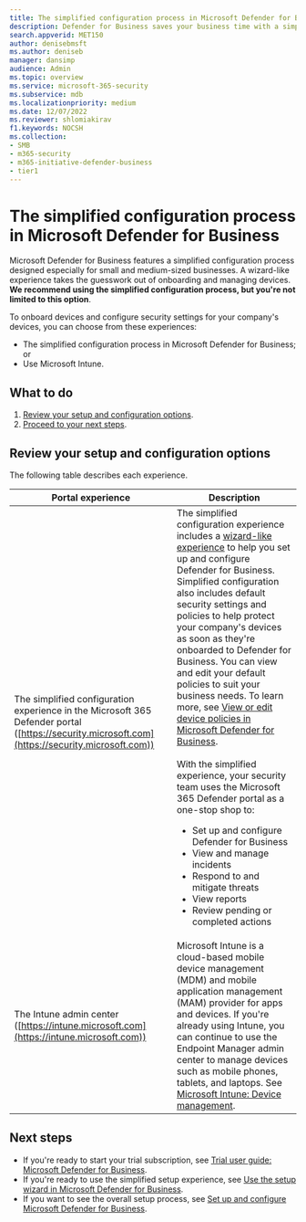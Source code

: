 ```yaml
---
title: The simplified configuration process in Microsoft Defender for Business
description: Defender for Business saves your business time with a simplified configuration process. See how it works and protects your business from day one.
search.appverid: MET150
author: denisebmsft
ms.author: deniseb
manager: dansimp 
audience: Admin
ms.topic: overview
ms.service: microsoft-365-security
ms.subservice: mdb
ms.localizationpriority: medium
ms.date: 12/07/2022
ms.reviewer: shlomiakirav
f1.keywords: NOCSH 
ms.collection: 
- SMB
- m365-security
- m365-initiative-defender-business
- tier1
---
```


# The simplified configuration process in Microsoft Defender for Business

Microsoft Defender for Business features a simplified configuration process designed especially for small and medium-sized businesses. A wizard-like experience takes the guesswork out of onboarding and managing devices. **We recommend using the simplified configuration process, but you're not limited to this option**.

To onboard devices and configure security settings for your company's devices, you can choose from these experiences:

- The simplified configuration process in Microsoft Defender for Business; or
- Use Microsoft Intune.

## What to do

1. [Review your setup and configuration options](#review-your-setup-and-configuration-options).
2. [Proceed to your next steps](#next-steps).

## Review your setup and configuration options

The following table describes each experience.

| Portal experience  | Description  |
|---------|---------|
| The simplified configuration experience in the Microsoft 365 Defender portal ([https://security.microsoft.com](https://security.microsoft.com))  | The simplified configuration experience includes a [wizard-like experience](mdb-use-wizard.md) to help you set up and configure Defender for Business. Simplified configuration also includes default security settings and policies to help protect your company's devices as soon as they're onboarded to Defender for Business. You can view and edit your default policies to suit your business needs. To learn more, see [View or edit device policies in Microsoft Defender for Business](mdb-view-edit-policies.md).<br/><br/>With the simplified experience, your security team uses the Microsoft 365 Defender portal as a one-stop shop to: <ul><li>Set up and configure Defender for Business</li><li>View and manage incidents</li><li>Respond to and mitigate threats</li><li>View reports</li><li>Review pending or completed actions  |
| The Intune admin center ([https://intune.microsoft.com](https://intune.microsoft.com))  | Microsoft Intune is a cloud-based mobile device management (MDM) and mobile application management (MAM) provider for apps and devices. If you're already using Intune, you can continue to use the Endpoint Manager admin center to manage devices such as mobile phones, tablets, and laptops. See [Microsoft Intune: Device management](/mem/intune/fundamentals/what-is-device-management).  |

## Next steps

- If you're ready to start your trial subscription, see [Trial user guide: Microsoft Defender for Business](trial-playbook-defender-business.md).
- If you're ready to use the simplified setup experience, see [Use the setup wizard in Microsoft Defender for Business](mdb-use-wizard.md).
- If you want to see the overall setup process, see [Set up and configure Microsoft Defender for Business](mdb-setup-configuration.md).
